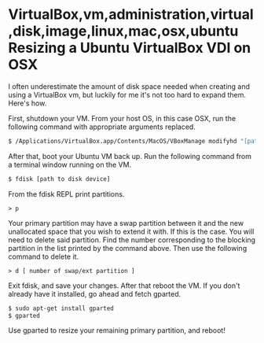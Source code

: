 VirtualBox,vm,administration,virtual,disk,image,linux,mac,osx,ubuntu
Resizing a Ubuntu VirtualBox VDI on OSX
=========================

I often underestimate the amount of disk space needed when creating and using a VirtualBox vm, but luckily for me it's not too hard to expand them. Here's how.

First, shutdown your VM. From your host OS, in this case OSX, run the following command with appropriate arguments replaced.

```bash
$ /Applications/VirtualBox.app/Contents/MacOS/VBoxManage modifyhd "[path to vdi]" --resize [Size in MB]
```

After that, boot your Ubuntu VM back up. Run the following command from a terminal window running on the VM.

```bash
$ fdisk [path to disk device]
```

From the fdisk REPL print partitions.

```
> p
```

Your primary partition may have a swap partition between it and the new unallocated space that you wish to extend it with. If this is the case. You will need to delete said partition. Find the number corresponding to the blocking partition in the list printed by the command above. Then use the following command to delete it.

```
> d [ number of swap/ext partition ]
```

Exit fdisk, and save your changes. After that reboot the VM.
If you don't already have it installed, go ahead and fetch gparted.
```bash
$ sudo apt-get install gparted
$ gparted
```

Use gparted to resize your remaining primary partition, and reboot!
